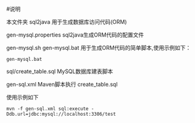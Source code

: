 #说明

本文件夹 sql2java 用于生成数据库访问代码(ORM)

gen-mysql.properties sql2java生成ORM代码的配置文件

gen-mysql.sh gen-mysql.bat 用于生成ORM代码的简单脚本,使用示例如下：

	gen-mysql.bat

sql/create_table.sql MySQL数据库建表脚本

gen-sql.xml Maven脚本执行 create_table.sql

使用示例如下

	mvn -f gen-sql.xml sql:execute -Ddb.url=jdbc:mysql://localhost:3306/test
